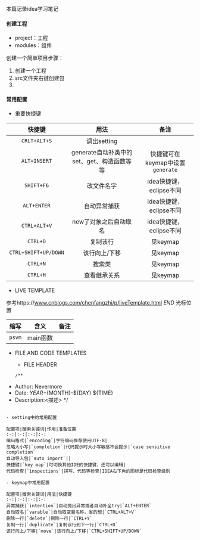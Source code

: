 本篇记录idea学习笔记
#### 创建工程
- project：工程
- modules：组件

创建一个简单项目步骤：

1. 创建一个工程
2. src文件夹右键创建包
3.


#### 常用配置
- 重要快捷键

快捷键|用法|备注
:-:|:-:|:-:
`CRLT+ALT+S`|调出setting |
`ALT+INSERT`|generate自动补类中的set、get、构造函数等等|快捷键可在keymap中设置`generate`
`SHIFT+F6`|改文件名字|idea快捷键，eclipse不同
`ALT+ENTER`|自动异常捕获|idea快捷键，eclipse不同
`CTRL+ALT+V`|new了对象之后自动取名|idea快捷键，eclipse不同
`CTRL+D`|复制该行|见keymap
`CTRL+SHIFT+UP/DOWN`|该行向上/下移|见keymap
`CTRL+N`|搜索类|见keymap
`CTRL+H`|查看继承关系|见keymap

- LIVE TEMPLATE


参考https://www.cnblogs.com/chenfangzhi/p/liveTemplate.html
$END$ 光标位置



缩写|含义|备注
:-:|:-:|:-:
`psvm`|main函数|

- FILE AND CODE TEMPLATES
  - FILE HEADER

  ```
  /**
 * Author: Nevermore
 * Date: ${YEAR}-${MONTH}-${DAY} ${TIME}
 * Description:<描述>
 */
  ```

- setting中的常用配置

配置项|搜索关键词|作用|准备位置
:-:|:-:|:-:|:-:
编码格式|`encoding`|字符编码推荐使用UTF-8|
忽略大小写|`completion`|代码提示时大小写敏感不会提示|`case sensitive completion`
自动导入包|`auto import`||
快捷键|`key map`|可切换其他IDE的快捷键，还可以编辑|
代码检查|`inspections`|拼写、代码等检查|IDEA右下角的图标是代码检查级别

- keymap中常用配置

配置项|搜索关键词|用法|快捷键
:-:|:-:|:-:|:-:
异常捕获|`intention`|自动抛出异常或者自动补全try|`ALT+ENTER`
自动取名|`varable`|自动取变量名称，省的想|`CTRL+ALT+V`
删除一行|`delete`|删除一行|`CTRL+Y`
复制一行|`duplicate`|复制该行到下一行|`CTRL+D`
该行向上/下移|`move`|该行向上/下移|`CTRL+SHIFT+UP/DOWN`
